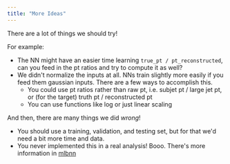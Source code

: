 ```yaml
---
title: "More Ideas"
---
```


There are a lot of things we should try!

For example:

 - The NN might have an easier time learning `true_pt /
   pt_reconstructed`, can you feed in the pt ratios and try to compute
   it as well?
 - We didn't normalize the inputs at all. NNs train slightly more
   easily if you feed them gaussian inputs. There are a few ways to
   accomplish this.
     + You could use pt ratios rather than raw pt, i.e. subjet pt /
       large jet pt, or (for the target) truth pt / reconstructed pt
     + You can use functions like log or just linear scaling


And then, there are many things we did _wrong_!

 - You should use a training, validation, and testing set, but for
   that we'd need a bit more time and data.
 - You never implemented this in a real analysis! Booo. There's more
   information in [mlbnn][mlbnn]

[mlbnn]: https://github.com/dguest/mlbnn
